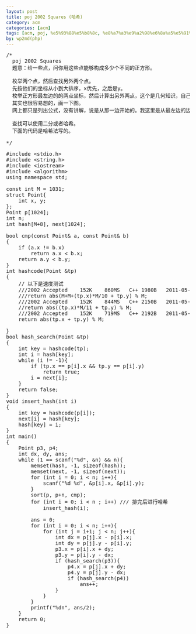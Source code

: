 ```yaml
---
layout: post
title: poj 2002 Squares (哈希)
category: acm
categories: [acm]
tags: [acm, poj, %e5%93%88%e5%b8%8c, %e8%a7%a3%e9%a2%98%e6%8a%a5%e5%91%8a]
by: wp2md(php)
---
```


<pre>/*
  poj 2002 Squares
  题意：给一些点，问你用这些点能够构成多少个不同的正方形。

  枚举两个点，然后查找另外两个点。
  先按他们的坐标从小到大排序，x优先，之后是y。
  枚举正方形最左边的的两点坐标，然后计算出另外两点，这个是几何知识，自己想一下吧。
  其实也很容易想的，画一下图。
  网上都只是列出公式，没有讲解，说是从那一边开始的。我这里是从最左边的边找另外两点。

  查找可以使用二分或者哈希。
  下面的代码是哈希法写的。

*/</pre>
<!--more-->
<pre>#include &lt;stdio.h&gt;
#include &lt;string.h&gt;
#include &lt;iostream&gt;
#include &lt;algorithm&gt;
using namespace std;

const int M = 1031;
struct Point{
    int x, y;
};
Point p[1024];
int n;
int hash[M+8], next[1024];

bool cmp(const Point&amp; a, const Point&amp; b)
{
    if (a.x != b.x)
        return a.x &lt; b.x;
    return a.y &lt; b.y;
}
int hashcode(Point &amp;tp)
{
    // 以下是速度测试
    ///2002	Accepted	152K	860MS	C++	1980B	2011-05-02 00:49:34
    ///return abs(M+M+(tp.x)*M/10 + tp.y) % M;
    ///2002	Accepted	152K	844MS	C++	2150B	2011-05-02 00:51:42
    //return abs((tp.x)*M/11 + tp.y) % M;
    ///2002	Accepted	152K	719MS	C++	2192B	2011-05-02 00:52:38
    return abs(tp.x + tp.y) % M;

}
bool hash_search(Point &amp;tp)
{
    int key = hashcode(tp); 
    int i = hash[key];
    while (i != -1){
        if (tp.x == p[i].x &amp;&amp; tp.y == p[i].y)
            return true;
        i = next[i];
    }
    return false;
}
void insert_hash(int i)
{
    int key = hashcode(p[i]);
    next[i] = hash[key];
    hash[key] = i;
}
int main()
{
    Point p3, p4;                
    int dx, dy, ans;
    while (1 == scanf("%d", &amp;n) &amp;&amp; n){
        memset(hash, -1, sizeof(hash));
        memset(next, -1, sizeof(next));
        for (int i = 0; i &lt; n; i++){
            scanf("%d %d", &amp;p[i].x, &amp;p[i].y);
        }
        sort(p, p+n, cmp);
        for (int i = 0; i &lt; n ; i++) /// 排完后进行哈希
            insert_hash(i);

        ans = 0;
        for (int i = 0; i &lt; n; i++){
            for (int j = i+1; j &lt; n; j++){
                int dx = p[j].x - p[i].x;
                int dy = p[j].y - p[i].y;
                p3.x = p[i].x + dy;
                p3.y = p[i].y - dx;
                if (hash_search(p3)){
                    p4.x = p[j].x + dy;
                    p4.y = p[j].y - dx;
                    if (hash_search(p4))
                        ans++;               
                }
            }
        }
        printf("%dn", ans/2);
    }
    return 0;
}</pre>
